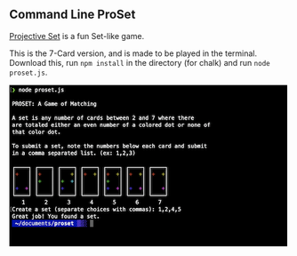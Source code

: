 ## Command Line ProSet

[Projective Set](https://en.wikipedia.org/wiki/Projective_Set_(game)) is a fun Set-like game. 

This is the 7-Card version, and is made to be played in the terminal.
Download this, run `npm install` in the directory (for chalk) and run `node proset.js`.

![alt tag](https://raw.githubusercontent.com/rhythmsection/proset/main/proset.png)
